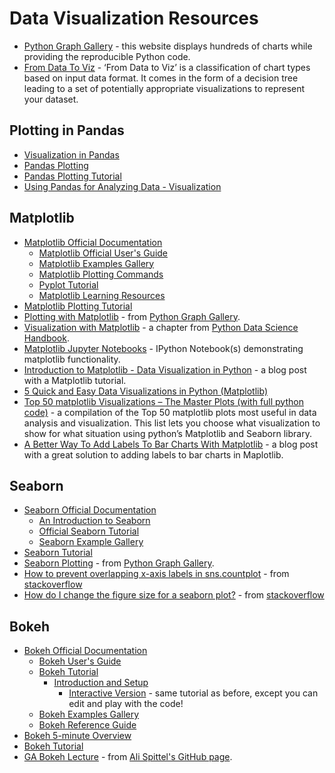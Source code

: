 # Data Visualization Resources
- [Python Graph Gallery](https://python-graph-gallery.com) - this website displays hundreds of charts while providing the reproducible Python code.
- [From Data To Viz](https://www.data-to-viz.com) - ‘From Data to Viz’ is a classification of chart types based on input data format. It comes in the form of a decision tree leading to a set of potentially appropriate visualizations to represent your dataset.

## Plotting in Pandas
- [Visualization in Pandas](https://pandas.pydata.org/pandas-docs/stable/visualization.html)
- [Pandas Plotting](http://pandas.pydata.org/pandas-docs/version/0.23/api.html#api-dataframe-plotting)
- [Pandas Plotting Tutorial](https://www.tutorialspoint.com/python_pandas/python_pandas_visualization.htm)
- [Using Pandas for Analyzing Data - Visualization](http://wavedatalab.github.io/datawithpython/visualize.html)

## Matplotlib
- [Matplotlib Official Documentation](https://matplotlib.org/2.2.2/contents.html)
  - [Matplotlib Official User's Guide](https://matplotlib.org/users/index.html)
  - [Matplotlib Examples Gallery](https://matplotlib.org/gallery/index.html)
  - [Matplotlib Plotting Commands](https://matplotlib.org/api/pyplot_summary.html)
  - [Pyplot Tutorial](https://matplotlib.org/users/pyplot_tutorial.html)
  - [Matplotlib Learning Resources](https://matplotlib.org/resources/index.html)
- [Matplotlib Plotting Tutorial](http://www.scipy-lectures.org/intro/matplotlib/index.html)
- [Plotting with Matplotlib](https://python-graph-gallery.com/matplotlib/) - from [Python Graph Gallery](https://python-graph-gallery.com).
- [Visualization with Matplotlib](https://jakevdp.github.io/PythonDataScienceHandbook/index.html#4.-Visualization-with-Matplotlib) - a chapter from [Python Data Science Handbook](https://jakevdp.github.io/PythonDataScienceHandbook/index.html).
- [Matplotlib Jupyter Notebooks](https://github.com/donnemartin/data-science-ipython-notebooks#matplotlib) - IPython Notebook(s) demonstrating matplotlib functionality.
- [Introduction to Matplotlib - Data Visualization in Python](https://heartbeat.fritz.ai/introduction-to-matplotlib-data-visualization-in-python-d9143287ae39) - a blog post with a Matplotlib tutorial.
- [5 Quick and Easy Data Visualizations in Python (Matplotlib)](https://towardsdatascience.com/5-quick-and-easy-data-visualizations-in-python-with-code-a2284bae952f)
- [Top 50 matplotlib Visualizations – The Master Plots (with full python code)](https://www.machinelearningplus.com/plots/top-50-matplotlib-visualizations-the-master-plots-python/) - a compilation of the Top 50 matplotlib plots most useful in data analysis and visualization. This list lets you choose what visualization to show for what situation using python’s Matplotlib and Seaborn library.
- [A Better Way To Add Labels To Bar Charts With Matplotlib](http://composition.al/blog/2015/11/29/a-better-way-to-add-labels-to-bar-charts-with-matplotlib/) - a blog post with a great solution to adding labels to bar charts in Maplotlib.

## Seaborn
- [Seaborn Official Documentation](https://seaborn.pydata.org/index.html)
  - [An Introduction to Seaborn](https://seaborn.pydata.org/introduction.html)
  - [Official Seaborn Tutorial](https://seaborn.pydata.org/tutorial.html)
  - [Seaborn Example Gallery](https://seaborn.pydata.org/examples/index.html)
- [Seaborn Tutorial](https://www.tutorialspoint.com/seaborn/index.htm)
- [Seaborn Plotting](https://python-graph-gallery.com/seaborn/) - from [Python Graph Gallery](https://python-graph-gallery.com).
- [How to prevent overlapping x-axis labels in sns.countplot](https://stackoverflow.com/questions/42528921/how-to-prevent-overlapping-x-axis-labels-in-sns-countplot) - from [stackoverflow](https://stackoverflow.com)
- [How do I change the figure size for a seaborn plot?](https://stackoverflow.com/questions/31594549/how-do-i-change-the-figure-size-for-a-seaborn-plot?noredirect=1&lq=1) - from [stackoverflow](https://stackoverflow.com)

## Bokeh
- [Bokeh Official Documentation](https://bokeh.pydata.org/en/latest/)
  - [Bokeh User's Guide](https://bokeh.pydata.org/en/latest/docs/user_guide.html)
  - [Bokeh Tutorial](http://nbviewer.jupyter.org/github/bokeh/bokeh-notebooks/tree/master/tutorial/)
    - [Introduction and Setup](https://nbviewer.jupyter.org/github/bokeh/bokeh-notebooks/blob/master/tutorial/00%20-%20Introduction%20and%20Setup.ipynb)
      - [Interactive Version](https://hub.mybinder.org/user/bokeh-bokeh-notebooks-owbbybfi/notebooks/tutorial/00%20-%20Introduction%20and%20Setup.ipynb) - same tutorial as before, except you can edit and play with the code!
  - [Bokeh Examples Gallery](http://bokeh.pydata.org/en/latest/docs/gallery.html)
  - [Bokeh Reference Guide](http://bokeh.pydata.org/en/latest/docs/reference.html)
- [Bokeh 5-minute Overview](https://nbviewer.jupyter.org/github/bokeh/bokeh-notebooks/blob/master/quickstart/quickstart.ipynb)  
- [Bokeh Tutorial](https://www.fullstackpython.com/bokeh.html)
- [GA Bokeh Lecture](https://github.com/aspittel/ga-bokeh-lecture) - from [Ali Spittel's GitHub page](https://github.com/aspittel).
